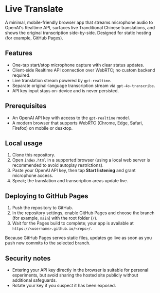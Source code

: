 # Live Translate

A minimal, mobile-friendly browser app that streams microphone audio to OpenAI's Realtime API, surfaces live Tranditional Chinese translations, and shows the original transcription side-by-side. Designed for static hosting (for example, GitHub Pages).

## Features
- One-tap start/stop microphone capture with clear status updates.
- Client-side Realtime API connection over WebRTC; no custom backend required.
- Live translation stream powered by `gpt-realtime`.
- Separate original-language transcription stream via `gpt-4o-transcribe`.
- API key input stays on-device and is never persisted.

## Prerequisites
- An OpenAI API key with access to the `gpt-realtime` model.
- A modern browser that supports WebRTC (Chrome, Edge, Safari, Firefox) on mobile or desktop.

## Local usage
1. Clone this repository.
2. Open `index.html` in a supported browser (using a local web server is recommended to avoid autoplay restrictions).
3. Paste your OpenAI API key, then tap **Start listening** and grant microphone access.
4. Speak; the translation and transcription areas update live.

## Deploying to GitHub Pages
1. Push the repository to GitHub.
2. In the repository settings, enable GitHub Pages and choose the branch (for example, `main`) with the root folder (`/`).
3. Wait for the Pages build to complete; your app is available at `https://<username>.github.io/<repo>/`.

Because GitHub Pages serves static files, updates go live as soon as you push new commits to the selected branch.

## Security notes
- Entering your API key directly in the browser is suitable for personal experiments, but avoid sharing the hosted site publicly without additional safeguards.
- Rotate your key if you suspect it has been exposed.
